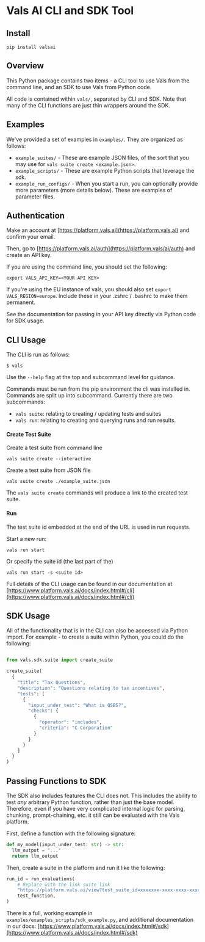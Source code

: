 # Vals AI CLI and SDK Tool

## Install

```
pip install valsai
```

## Overview

This Python package contains two items - a CLI tool to use Vals from the command line, and an SDK to
use Vals from Python code.

All code is contained within `vals/`, separated by CLI and SDK. Note that many of the CLI functions
are just thin wrappers around the SDK.

## Examples

We've provided a set of examples in `examples/`. They are organized as follows:

- `example_suites/` - These are example JSON files, of the sort that you may use for `vals suite create <example.json>`.
- `example_scripts/` - These are example Python scripts that leverage the sdk.
- `example_run_configs/` - When you start a run, you can optionally provide more parameters (more details below). These are examples of parameter files.

## Authentication

Make an account at [https://platform.vals.ai](https://platform.vals.ai) and confirm your email.

Then, go to [https://platform.vals.ai/auth](https://platform.vals/ai/auth) and create an API key.

If you are using the command line, you should set the following:

```
export VALS_API_KEY=<YOUR API KEY>
```

If you're using the EU instance of vals, you should also set `export VALS_REGION=europe`. Include these in your .zshrc / .bashrc to make them permanent.

See the documentation for passing in your API key directly via Python code for SDK usage.

## CLI Usage

The CLI is run as follows:

```
$ vals
```

Use the `--help` flag at the top and subcommand level for guidance.

Commands must be run from the pip environment the cli was installed in. Commands are split up into subcommand. Currently there are two subcommands:

- `vals suite`: relating to creating / updating tests and suites
- `vals run`: relating to creating and querying runs and run results.

#### Create Test Suite

Create a test suite from command line

```
vals suite create --interactive
```

Create a test suite from JSON file

```
vals suite create ./example_suite.json
```

The `vals suite create` commands will produce a link to the created test suite.

#### Run

The test suite id embedded at the end of the URL is used in run requests.

Start a new run:

```
vals run start
```

Or specify the suite id (the last part of the)

```
vals run start -s <suite id>
```

Full details of the CLI usage can be found in our documentation at [https://www.platform.vals.ai/docs/index.html#/cli](https://www.platform.vals.ai/docs/index.html#/cli)

## SDK Usage

All of the functionality that is in the CLI can also be accessed via Python import.
For example - to create a suite within Python, you could do the following:

```python

from vals.sdk.suite import create_suite

create_suite(
  {
    "title": "Tax Questions",
    "description": "Questions relating to tax incentives",
    "tests": [
      {
        "input_under_test": "What is QSBS?",
        "checks": {
          {
            "operator": "includes",
            "criteria": "C Corporation"
          }
        }
      }
    ]
  }
)
```

## Passing Functions to SDK

The SDK also includes features the CLI does not. This includes the
ability to test _any_ arbitrary Python function, rather than just the base model.
Therefore, even if you have very complicated internal logic for parsing, chunking, prompt-chaining, etc.
it still can be evaluated with the Vals platform.

First, define a function with the following signature:

```python
def my_model(input_under_test: str) -> str:
  llm_output = "..."
  return llm_output
```

Then, create a suite in the platform and run it like the following:

```python
run_id = run_evaluations(
    # Replace with the link suite link
    "https://platform.vals.ai/view?test_suite_id=xxxxxxx-xxxx-xxxx-xxxx-xxxxxxxxxx",
    test_function,
)
```

There is a full, working example in `examples/examples_scripts/sdk_example.py`, and additional documentation in our docs: [https://www.platform.vals.ai/docs/index.html#/sdk](https://www.platform.vals.ai/docs/index.html#/sdk)
